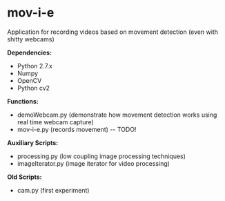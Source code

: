 # mov-i-e
Application for recording videos based on movement detection (even with shitty webcams)

**Dependencies:**
- Python 2.7.x
- Numpy
- OpenCV
- Python cv2

**Functions:**
- demoWebcam.py (demonstrate how movement detection works using real time webcam capture)
- mov-i-e.py (records movement) -- TODO!

**Auxiliary Scripts:**
- processing.py (low coupling image processing techniques)
- imageIterator.py (image iterator for video processing)

**Old Scripts:**
- cam.py (first experiment)
